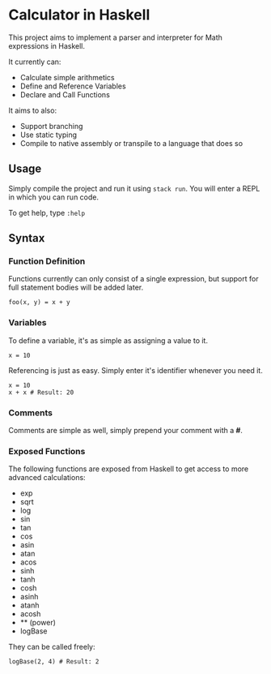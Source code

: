# Calculator in Haskell

This project aims to implement a parser and interpreter for Math expressions in Haskell.

It currently can:
  - Calculate simple arithmetics
  - Define and Reference Variables
  - Declare and Call Functions

It aims to also:
  - Support branching
  - Use static typing
  - Compile to native assembly or transpile to a language that does so

## Usage

Simply compile the project and run it using `stack run`. You will enter a REPL in which you can run code.

To get help, type `:help`

## Syntax

### Function Definition

Functions currently can only consist of a single expression, but support for full statement bodies will be added later.
```
foo(x, y) = x + y
```

### Variables

To define a variable, it's as simple as assigning a value to it.
```
x = 10
```

Referencing is just as easy. Simply enter it's identifier whenever you need it.
```
x = 10
x + x # Result: 20
```

### Comments 

Comments are simple as well, simply prepend your comment with a **#**.

### Exposed Functions

The following functions are exposed from Haskell to get access to more advanced calculations:
  - exp
  - sqrt
  - log
  - sin
  - tan
  - cos
  - asin
  - atan
  - acos
  - sinh
  - tanh
  - cosh
  - asinh
  - atanh
  - acosh
  - ** (power)
  - logBase

  They can be called freely:
  ```
  logBase(2, 4) # Result: 2
  ```

